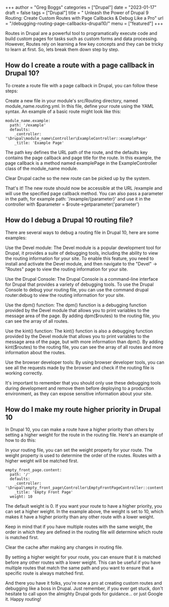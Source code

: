 +++
author = "Greg Boggs"
categories = ["Drupal"]
date = "2023-01-17"
draft = false
tags = ["Drupal"]
title = " Unleash the Power of Drupal 9 Routing: Create Custom Routes with Page Callbacks & Debug Like a Pro"
url = "/debugging-routing-page-callbacks-drupal10/"
menu = ["featured"]
+++

Routes in Drupal are a powerful tool to programatically execute code and build custom pages for tasks such as custom forms and data processing. However, Routes rely on learning a few key concepts and  they can be tricky to learn at first. So, lets break them down step by step.

## How do I create a route with a page callback in Drupal 10?

To create a route file with a page callback in Drupal, you can follow these steps:

Create a new file in your module's src/Routing directory, named module_name.routing.yml.
In this file, define your route using the YAML syntax. An example of a basic route might look like this:

```
module_name.example:
  path: '/example'
  defaults:
    _controller: '\Drupal\module_name\Controller\ExampleController::examplePage'
    _title: 'Example Page'
```

The path key defines the URL path of the route, and the defaults key contains the page callback and page title for the route. In this example, the page callback is a method named examplePage in the ExampleController class of the module_name module.

Clear Drupal cache so the new route can be picked up by the system.

That's it! The new route should now be accessible at the URL /example and will use the specified page callback method.
You can also pass a parameter in the path, for example path: '/example/{parameter}'
and use it in the controller with $parameter = $route->getparameter('parameter')

## How do I debug a Drupal 10 routing file?

There are several ways to debug a routing file in Drupal 10, here are some examples:

Use the Devel module: The Devel module is a popular development tool for Drupal, it provides a suite of debugging tools, including the ability to view the routing information for your site. To enable this feature, you need to install and activate the Devel module, and then navigate to the "Devel" -> "Routes" page to view the routing information for your site.

Use the Drupal Console: The Drupal Console is a command-line interface for Drupal that provides a variety of debugging tools. To use the Drupal Console to debug your routing file, you can use the command drupal router:debug to view the routing information for your site.

Use the dpm() function: The dpm() function is a debugging function provided by the Devel module that allows you to print variables to the message area of the page. By adding dpm($routes) to the routing file, you can see the array of all routes.

Use the kint() function: The kint() function is also a debugging function provided by the Devel module that allows you to print variables to the message area of the page, but with more information than dpm(). By adding kint($routes) to the routing file, you can see the array of all routes and more information about the routes.

Use the browser developer tools: By using browser developer tools, you can see all the requests made by the browser and check if the routing file is working correctly.

It's important to remember that you should only use these debugging tools during development and remove them before deploying to a production environment, as they can expose sensitive information about your site.

## How do I make my route higher priority in Drupal 10

In Drupal 10, you can make a route have a higher priority than others by setting a higher weight for the route in the routing file. Here's an example of how to do this:

In your routing file, you can set the weight property for your route. The weight property is used to determine the order of the routes. Routes with a higher weight will be matched first.

```
empty_front_page.content:
  path: '/'
  defaults:
    _controller: '\Drupal\empty_front_page\Controller\EmptyFrontPageController::content'
    _title: 'Empty Front Page'
  weight: 10
```

The default weight is 0. If you want your route to have a higher priority, you can set a higher weight. In the example above, the weight is set to 10, which makes it have a higher priority than any other route with a lower weight.

Keep in mind that if you have multiple routes with the same weight, the order in which they are defined in the routing file will determine which route is matched first.

Clear the cache after making any changes in routing file.

By setting a higher weight for your route, you can ensure that it is matched before any other routes with a lower weight. This can be useful if you have multiple routes that match the same path and you want to ensure that a specific route is always matched first.

And there you have it folks, you're now a pro at creating custom routes and debugging like a boss in Drupal. Just remember, if you ever get stuck, don't hesitate to call upon the almighty Drupal gods for guidance... or just Google it. Happy routing!
